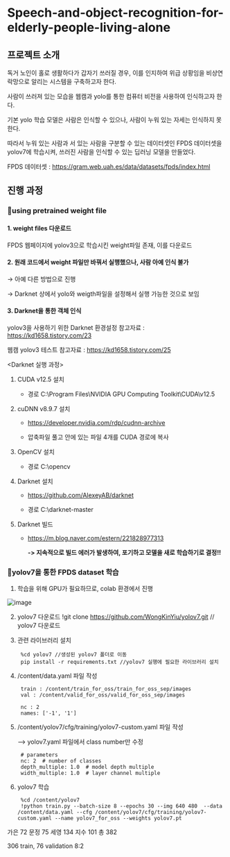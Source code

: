 # Speech-and-object-recognition-for-elderly-people-living-alone


## 프로젝트 소개
독거 노인이 홀로 생활하다가 갑자기 쓰러질 경우, 이를 인지하여 위급 상황임을 비상연락망으로 알리는 시스템을 구축하고자 한다. 


사람이 쓰러져 있는 모습을 웹캠과 yolo를 통한 컴퓨터 비전을 사용하여 인식하고자 한다.


기본 yolo 학습 모델은 사람은 인식할 수 있으나, 사람이 누워 있는 자세는 인식하지 못한다. 


따라서 누워 있는 사람과 서 있는 사람을 구분할 수 있는 데이터셋인 FPDS 데이터셋을 yolov7에 학습시켜, 쓰러진 사람을 인식할 수 있는 딥러닝 모델을 만들었다.


FPDS 데이터셋 : <https://gram.web.uah.es/data/datasets/fpds/index.html>


## 진행 과정

###  📌using pretrained weight file


#### 1. weight files 다운로드

FPDS 웹페이지에 yolov3으로 학습시킨 weight파일 존재, 이를 다운로드



#### 2. 원래 코드에서 weight 파일만 바꿔서 실행했으나, 사람 아예 인식 불가

→ 아예 다른 방법으로 진행

→ Darknet 상에서 yolo와 weigth파일을 설정해서 실행 가능한 것으로 보임



#### 3. Darknet을 통한 객체 인식

yolov3을 사용하기 위한 Darknet 환경설정 참고자료 : https://kd1658.tistory.com/23


웹캠 yolov3 테스트 참고자료 : https://kd1658.tistory.com/25




<Darknet 실행 과정>


1. CUDA v12.5 설치


	* 경로 C:\Program Files\NVIDIA GPU Computing Toolkit\CUDA\v12.5


2. cuDNN v8.9.7 설치


	* https://developer.nvidia.com/rdp/cudnn-archive


	* 압축파일 풀고 안에 있는 파일 4개를 CUDA 경로에 복사


3. OpenCV 설치


	* 경로  C:\opencv


4. Darknet 설치


	* https://github.com/AlexeyAB/darknet


	* 경로 C:\darknet-master


5. Darknet 빌드


	* https://m.blog.naver.com/estern/221828977313


	  **-> 지속적으로 빌드 에러가 발생하여, 포기하고 모델을 새로 학습하기로 결정!!**




### 📌yolov7을 통한 FPDS dataset 학습

1. 학습을 위해 GPU가 필요하므로, colab 환경에서 진행

![image](https://github.com/MechanIT/Speech-and-object-recognition-for-elderly-people-living-alone/assets/161675231/6b842115-d05f-45e4-97b3-ae5d82c55a4d)


2. yolov7 다운로드
   	!git clone https://github.com/WongKinYiu/yolov7.git 	// yolov7 다운로드


3. 관련 라이브러리 설치
	
	 	%cd yolov7 //생성된 yolov7 폴더로 이동
		pip install -r requirements.txt	//yolov7 실행에 필요한 라이브러리 설치


4. /content/data.yaml 파일 작성

		train : /content/train_for_oss/train_for_oss_sep/images
		val : /content/valid_for_oss/valid_for_oss_sep/images
		
		nc : 2
		names: ['-1', '1']


5. /content/yolov7/cfg/training/yolov7-custom.yaml 파일 작성


	--> yolov7.yaml 파일에서 class number만 수정

		# parameters
		nc: 2  # number of classes
		depth_multiple: 1.0  # model depth multiple
		width_multiple: 1.0  # layer channel multiple

6. yolov7 학습

		%cd /content/yolov7
		!python train.py --batch-size 8 --epochs 30 --img 640 480  --data /content/data.yaml --cfg /content/yolov7/cfg/training/yolov7-custom.yaml --name yolov7_for_oss --weights yolov7.pt	



가은 72
문정 75
세영 134
지수 101
총 382

306 train, 76 validation 8:2

	

